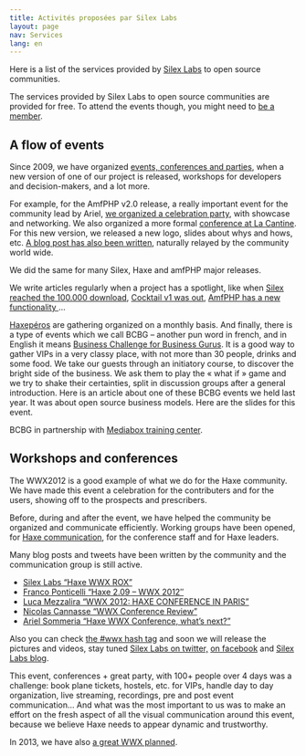 ```yaml
---
title: Activités proposées par Silex Labs 
layout: page
nav: Services
lang: en
---
```

Here is a list of the services provided by [Silex Labs](https://www.silexlabs.org/silexlabs/ "Silex Labs non profit organization") to open source communities.

The services provided by Silex Labs to open source communities are provided for free. To attend the events though, you might need to</span> [be a member]( https://www.silexlabs.org/silexlabs/join/  "Join Silex Labs").

## A flow of events

Since 2009, we have organized [events, conferences and parties](https://www.silexlabs.org/category/the-blog/blog-silex-labs/sl-events/ "Silex Labs events"), when a new version of one of our project is released, workshops for developers and decision-makers, and a lot more.

For example, for the AmfPHP v2.0 release, a really important event for the community lead by Ariel, [we organized a celebration party](http://community.silexlabs.org/sl-party/ "Soirée tec tec tec by Silex Labs for amfPHP"), with showcase and networking. We also organized a more formal [conference at La Cantine](http://siliconsentier.org/amhphp-reloaded-la-cantine-le-18-mai/). For this new version, we released a new logo, slides about whys and hows, etc. [A blog post has also been written](https://www.silexlabs.org/2389/the-blog/blog-amfphp/amfphp-2-alpha1/), naturally relayed by the community world wide.

We did the same for many Silex, Haxe and amfPHP major releases.

We write articles regularly when a project has a spotlight, like when [Silex reached the 100.000 download](https://www.silexlabs.org/135295/the-blog/new-record-for-silex/), [Cocktail v1 was out](https://www.silexlabs.org/130892/the-blog/cocktail-v1-0-sunrise-progress-report/), [AmfPHP has a new functionality ](https://www.silexlabs.org/132935/the-blog/amfphp-2-1-generator-is-out/)…

[Haxepéros](https://www.silexlabs.org/137940/the-blog/lets-haxe-a-beer-together/) are gathering organized on a monthly basis. And finally, there is a type of events which we call BCBG – another pun word in french, and in English it means [Business Challenge for Business Gurus](http://www.paperblog.fr/4505262/soiree-silex-chez-mediabox/). It is a good way to gather VIPs in a very classy place, with not more than 30 people, drinks and some food. We take our guests through an initiatory course, to discover the bright side of the business. We ask them to play the « what if » game and we try to shake their certainties, split in discussion groups after a general introduction. Here is an article about one of these BCBG events we held last year. It was about open source business models. Here are the slides for this event.

BCBG in partnership with [Mediabox training center](http://www.mediabox.fr/).

## Workshops and conferences

The WWX2012 is a good example of what we do for the Haxe community. We have made this event a celebration for the contributers and for the users, showing off to the prospects and prescribers.

Before, during and after the event, we have helped the community be organized and communicate efficiently.  Working groups have been opened, for [Haxe communication](https://www.silexlabs.org/groups/labs/haxe-community-meetings/hierarchy/), for the conference staff and for Haxe leaders.

Many blog posts and tweets have been written by the community and the communication group is still active.

*   [Silex Labs “Haxe WWX ROX”](https://www.silexlabs.org/132104/the-blog/haxe-wwx-rox/ "Haxe conference WWX")
*   [Franco Ponticelli “Haxe 2.09 – WWX 2012″](http://www.weblob.net/2012/haxe-2-09-wwx-2012/)
*   [Luca Mezzalira “WWX 2012: HAXE CONFERENCE IN PARIS”](http://lucamezzalira.com/2012/04/16/wwx-2012-haxe-conference-in-paris/)
*   [Nicolas Cannasse “WWX Conference Review”](http://ncannasse.fr/blog/wwx_review)
*   [Ariel Sommeria “Haxe WWX Conference, what’s next?”](http://arielsommeria.com/blog/2012/04/17/haxe-wwx-conference-whats-next/)

Also you can check [the #wwx hash tag](https://twitter.com/#!/search/%23WWX) and soon we will release the pictures and videos, stay tuned [Silex Labs on twitter,](https://twitter.com/silexlabs "Silex Labs on twitter") [on facebook](http://www.facebook.com/groups/143614919006712/ "Silex Labs on facebook") and [Silex Labs blog](https://www.silexlabs.org/category/the-blog/blog-silex-labs/ "Silex Labs blog").

This event,  conferences + great party, with 100+ people over 4 days was a challenge: book plane tickets, hostels, etc. for VIPs, handle day to day organization, live streaming, recordings, pre and post event communication… And what was the most important to us was to make an effort on the fresh aspect of all the visual communication around this event, because we believe Haxe needs to appear dynamic and trustworthy.

In 2013, we have also [a great WWX planned](https://www.silexlabs.org/137756/the-blog/blog-silex-labs/worldwide-haxe-conference-2013-announcement/).
